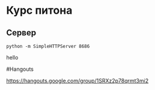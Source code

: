 # Курс питона

## Сервер

    python -m SimpleHTTPServer 8686
    
hello

#Hangouts

https://hangouts.google.com/group/1SRXz2p78qrmt3mi2

